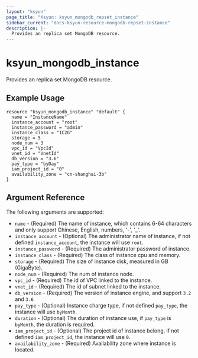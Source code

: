 ```yaml
---
layout: "ksyun"
page_title: "Ksyun: ksyun_mongodb_repset_instance"
sidebar_current: "docs-ksyun-resource-mongodb-repset-instance"
description: |-
  Provides an replica set MongoDB resource.
---
```


# ksyun_mongodb_instance

Provides an replica set MongoDB resource.

## Example Usage

```hcl
resource "ksyun_mongodb_instance" "default" {
  name = "InstanceName"
  instance_account = "root"
  instance_password = "admin"
  instance_class = "1C2G"
  storage = 5
  node_num = 3
  vpc_id = "VpcId"
  vnet_id = "VnetId"
  db_version = "3.6"
  pay_type = "byDay"
  iam_project_id = "0"
  availability_zone = "cn-shanghai-3b"
}
```

## Argument Reference

The following arguments are supported:

* `name` - (Required) The name of instance, which contains 6-64 characters and only support Chinese, English, numbers, '-', '_'.
* `instance_account` - (Optional) The administrator name of instance, if not defined `instance_account`, the instance will use `root`.
* `instance_password` - (Required) The administrator password of instance.
* `instance_class` - (Required) The class of instance cpu and memory.
* `storage` - (Required) The size of instance disk, measured in GB (GigaByte).
* `node_num` - (Required) The num of instance node.
* `vpc_id` - (Required) The id of VPC linked to the instance.
* `vnet_id` - (Required) The id of subnet linked to the instance.
* `db_version` - (Required) The version of instance engine, and support `3.2` and `3.6`
* `pay_type` - (Optional) Instance charge type, if not defined `pay_type`, the instance will use `byMonth`.
* `duration` - (Optional) The duration of instance use, if `pay_type` is `byMonth`, the duration is required.
* `iam_project_id` - (Optional) The project id of instance belong, if not defined `iam_project_id`, the instance will use `0`.
* `availability_zone` - (Required) Availability zone where instance is located.


